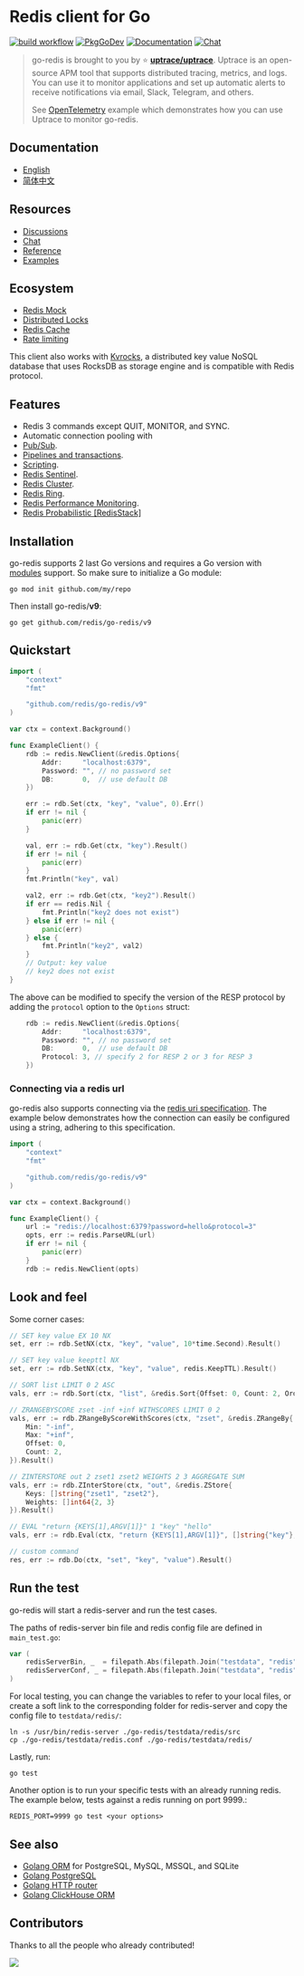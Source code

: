 # Redis client for Go

[![build workflow](https://github.com/redis/go-redis/actions/workflows/build.yml/badge.svg)](https://github.com/redis/go-redis/actions)
[![PkgGoDev](https://pkg.go.dev/badge/github.com/redis/go-redis/v9)](https://pkg.go.dev/github.com/redis/go-redis/v9?tab=doc)
[![Documentation](https://img.shields.io/badge/redis-documentation-informational)](https://redis.uptrace.dev/)
[![Chat](https://discordapp.com/api/guilds/752070105847955518/widget.png)](https://discord.gg/rWtp5Aj)

> go-redis is brought to you by :star: [**uptrace/uptrace**](https://github.com/uptrace/uptrace).
> Uptrace is an open-source APM tool that supports distributed tracing, metrics, and logs. You can
> use it to monitor applications and set up automatic alerts to receive notifications via email,
> Slack, Telegram, and others.
>
> See [OpenTelemetry](example/otel) example which demonstrates how you can use Uptrace to monitor
> go-redis.

## Documentation

- [English](https://redis.uptrace.dev)
- [简体中文](https://redis.uptrace.dev/zh/)

## Resources

- [Discussions](https://github.com/redis/go-redis/discussions)
- [Chat](https://discord.gg/rWtp5Aj)
- [Reference](https://pkg.go.dev/github.com/redis/go-redis/v9)
- [Examples](https://pkg.go.dev/github.com/redis/go-redis/v9#pkg-examples)

## Ecosystem

- [Redis Mock](https://github.com/go-redis/redismock)
- [Distributed Locks](https://github.com/bsm/redislock)
- [Redis Cache](https://github.com/go-redis/cache)
- [Rate limiting](https://github.com/go-redis/redis_rate)

This client also works with [Kvrocks](https://github.com/apache/incubator-kvrocks), a distributed
key value NoSQL database that uses RocksDB as storage engine and is compatible with Redis protocol.

## Features

- Redis 3 commands except QUIT, MONITOR, and SYNC.
- Automatic connection pooling with
- [Pub/Sub](https://redis.uptrace.dev/guide/go-redis-pubsub.html).
- [Pipelines and transactions](https://redis.uptrace.dev/guide/go-redis-pipelines.html).
- [Scripting](https://redis.uptrace.dev/guide/lua-scripting.html).
- [Redis Sentinel](https://redis.uptrace.dev/guide/go-redis-sentinel.html).
- [Redis Cluster](https://redis.uptrace.dev/guide/go-redis-cluster.html).
- [Redis Ring](https://redis.uptrace.dev/guide/ring.html).
- [Redis Performance Monitoring](https://redis.uptrace.dev/guide/redis-performance-monitoring.html).
- [Redis Probabilistic [RedisStack]](https://redis.io/docs/data-types/probabilistic/)

## Installation

go-redis supports 2 last Go versions and requires a Go version with
[modules](https://github.com/golang/go/wiki/Modules) support. So make sure to initialize a Go
module:

```shell
go mod init github.com/my/repo
```

Then install go-redis/**v9**:

```shell
go get github.com/redis/go-redis/v9
```

## Quickstart

```go
import (
    "context"
    "fmt"

    "github.com/redis/go-redis/v9"
)

var ctx = context.Background()

func ExampleClient() {
    rdb := redis.NewClient(&redis.Options{
        Addr:     "localhost:6379",
        Password: "", // no password set
        DB:       0,  // use default DB
    })

    err := rdb.Set(ctx, "key", "value", 0).Err()
    if err != nil {
        panic(err)
    }

    val, err := rdb.Get(ctx, "key").Result()
    if err != nil {
        panic(err)
    }
    fmt.Println("key", val)

    val2, err := rdb.Get(ctx, "key2").Result()
    if err == redis.Nil {
        fmt.Println("key2 does not exist")
    } else if err != nil {
        panic(err)
    } else {
        fmt.Println("key2", val2)
    }
    // Output: key value
    // key2 does not exist
}
```

The above can be modified to specify the version of the RESP protocol by adding the `protocol` option to the `Options` struct:

```go
    rdb := redis.NewClient(&redis.Options{
        Addr:     "localhost:6379",
        Password: "", // no password set
        DB:       0,  // use default DB
        Protocol: 3, // specify 2 for RESP 2 or 3 for RESP 3
    })

```

### Connecting via a redis url

go-redis also supports connecting via the [redis uri specification](https://github.com/redis/redis-specifications/tree/master/uri/redis.txt). The example below demonstrates how the connection can easily be configured using a string, adhering to this specification.

```go
import (
    "context"
    "fmt"

    "github.com/redis/go-redis/v9"
)

var ctx = context.Background()

func ExampleClient() {
    url := "redis://localhost:6379?password=hello&protocol=3"
    opts, err := redis.ParseURL(url)
    if err != nil {
        panic(err)
    }
    rdb := redis.NewClient(opts)
```

## Look and feel

Some corner cases:

```go
// SET key value EX 10 NX
set, err := rdb.SetNX(ctx, "key", "value", 10*time.Second).Result()

// SET key value keepttl NX
set, err := rdb.SetNX(ctx, "key", "value", redis.KeepTTL).Result()

// SORT list LIMIT 0 2 ASC
vals, err := rdb.Sort(ctx, "list", &redis.Sort{Offset: 0, Count: 2, Order: "ASC"}).Result()

// ZRANGEBYSCORE zset -inf +inf WITHSCORES LIMIT 0 2
vals, err := rdb.ZRangeByScoreWithScores(ctx, "zset", &redis.ZRangeBy{
    Min: "-inf",
    Max: "+inf",
    Offset: 0,
    Count: 2,
}).Result()

// ZINTERSTORE out 2 zset1 zset2 WEIGHTS 2 3 AGGREGATE SUM
vals, err := rdb.ZInterStore(ctx, "out", &redis.ZStore{
    Keys: []string{"zset1", "zset2"},
    Weights: []int64{2, 3}
}).Result()

// EVAL "return {KEYS[1],ARGV[1]}" 1 "key" "hello"
vals, err := rdb.Eval(ctx, "return {KEYS[1],ARGV[1]}", []string{"key"}, "hello").Result()

// custom command
res, err := rdb.Do(ctx, "set", "key", "value").Result()
```

## Run the test

go-redis will start a redis-server and run the test cases.

The paths of redis-server bin file and redis config file are defined in `main_test.go`:

```go
var (
	redisServerBin, _  = filepath.Abs(filepath.Join("testdata", "redis", "src", "redis-server"))
	redisServerConf, _ = filepath.Abs(filepath.Join("testdata", "redis", "redis.conf"))
)
```

For local testing, you can change the variables to refer to your local files, or create a soft link
to the corresponding folder for redis-server and copy the config file to `testdata/redis/`:

```shell
ln -s /usr/bin/redis-server ./go-redis/testdata/redis/src
cp ./go-redis/testdata/redis.conf ./go-redis/testdata/redis/
```

Lastly, run:

```shell
go test
```

Another option is to run your specific tests with an already running redis. The example below, tests against a redis running on port 9999.:

```shell
REDIS_PORT=9999 go test <your options>
```

## See also

- [Golang ORM](https://bun.uptrace.dev) for PostgreSQL, MySQL, MSSQL, and SQLite
- [Golang PostgreSQL](https://bun.uptrace.dev/postgres/)
- [Golang HTTP router](https://bunrouter.uptrace.dev/)
- [Golang ClickHouse ORM](https://github.com/uptrace/go-clickhouse)

## Contributors

Thanks to all the people who already contributed!

<a href="https://github.com/redis/go-redis/graphs/contributors">
  <img src="https://contributors-img.web.app/image?repo=redis/go-redis" />
</a>
